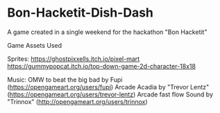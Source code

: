 # Bon-Hacketit-Dish-Dash
 A game created in a single weekend for the hackathon "Bon Hacketit"

Game Assets Used

Sprites:
https://ghostpixxells.itch.io/pixel-mart
https://gummypopcat.itch.io/top-down-game-2d-character-18x18

Music:
OMW to beat the big bad by Fupi (https://opengameart.org/users/fupi)
Arcade Acadia by "Trevor Lentz" (https://opengameart.org/users/trevor-lentz)
Arcade fast flow Sound by "Trinnox" (http://opengameart.org/users/trinnox)
